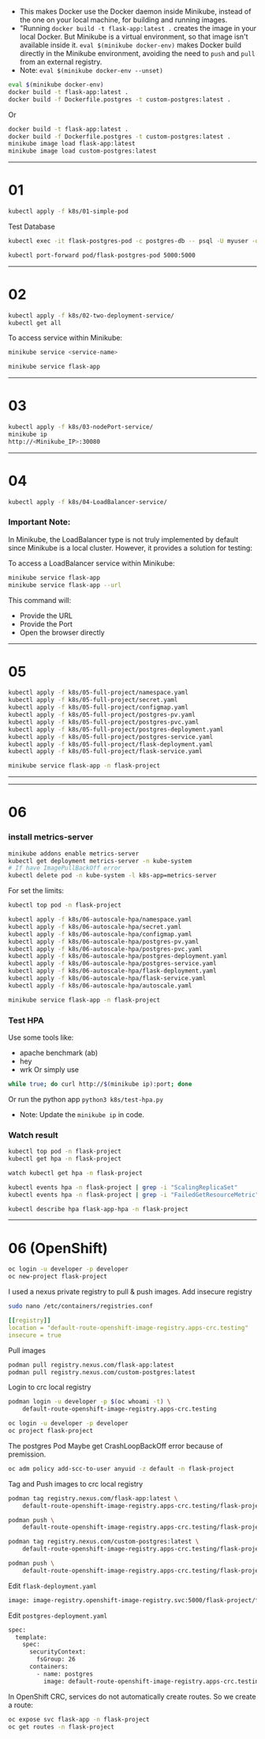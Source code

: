 * This makes Docker use the Docker daemon inside Minikube, instead of the one on your local machine, for building and running images.
* "Running `docker build -t flask-app:latest .` creates the image in your local Docker. But Minikube is a virtual environment, so that image isn't available inside it. `eval $(minikube docker-env)` makes Docker build directly in the Minikube environment, avoiding the need to `push` and `pull` from an external registry.
* Note: `eval $(minikube docker-env --unset)`
```bash
eval $(minikube docker-env)
docker build -t flask-app:latest .
docker build -f Dockerfile.postgres -t custom-postgres:latest .
```
Or
```bash
docker build -t flask-app:latest .
docker build -f Dockerfile.postgres -t custom-postgres:latest .
minikube image load flask-app:latest
minikube image load custom-postgres:latest
```

---

# 01
```bash
kubectl apply -f k8s/01-simple-pod
```
Test Database
```bash
kubectl exec -it flask-postgres-pod -c postgres-db -- psql -U myuser -d mydatabase -c "\dt"
```

```bash
kubectl port-forward pod/flask-postgres-pod 5000:5000
```

---

# 02
```bash
kubectl apply -f k8s/02-two-deployment-service/
kubectl get all
```
To access service within Minikube:
```bash
minikube service <service-name>
```
```bash
minikube service flask-app
```

---

# 03
```bash
kubectl apply -f k8s/03-nodePort-service/
minikube ip
http://<Minikube_IP>:30080
```

---

# 04
```bash
kubectl apply -f k8s/04-LoadBalancer-service/
```
### Important Note:
In Minikube, the LoadBalancer type is not truly implemented by default since Minikube is a local cluster. However, it provides a solution for testing:

To access a LoadBalancer service within Minikube:
```bash
minikube service flask-app
minikube service flask-app --url
```
This command will:
- Provide the URL
- Provide the Port
- Open the browser directly

---

# 05
```bash
kubectl apply -f k8s/05-full-project/namespace.yaml
kubectl apply -f k8s/05-full-project/secret.yaml
kubectl apply -f k8s/05-full-project/configmap.yaml
kubectl apply -f k8s/05-full-project/postgres-pv.yaml
kubectl apply -f k8s/05-full-project/postgres-pvc.yaml
kubectl apply -f k8s/05-full-project/postgres-deployment.yaml
kubectl apply -f k8s/05-full-project/postgres-service.yaml
kubectl apply -f k8s/05-full-project/flask-deployment.yaml
kubectl apply -f k8s/05-full-project/flask-service.yaml

minikube service flask-app -n flask-project
```

---


---

# 06
### install metrics-server
```bash
minikube addons enable metrics-server
kubectl get deployment metrics-server -n kube-system
# If have ImagePullBackOff error
kubectl delete pod -n kube-system -l k8s-app=metrics-server
```
For set the limits:
```bash
kubectl top pod -n flask-project
```
```bash
kubectl apply -f k8s/06-autoscale-hpa/namespace.yaml
kubectl apply -f k8s/06-autoscale-hpa/secret.yaml
kubectl apply -f k8s/06-autoscale-hpa/configmap.yaml
kubectl apply -f k8s/06-autoscale-hpa/postgres-pv.yaml
kubectl apply -f k8s/06-autoscale-hpa/postgres-pvc.yaml
kubectl apply -f k8s/06-autoscale-hpa/postgres-deployment.yaml
kubectl apply -f k8s/06-autoscale-hpa/postgres-service.yaml
kubectl apply -f k8s/06-autoscale-hpa/flask-deployment.yaml
kubectl apply -f k8s/06-autoscale-hpa/flask-service.yaml
kubectl apply -f k8s/06-autoscale-hpa/autoscale.yaml

minikube service flask-app -n flask-project
```
### Test HPA
Use some tools like:
* apache benchmark (ab)
* hey
* wrk
Or simply use
```bash
while true; do curl http://$(minikube ip):port; done
```
Or run the python app `python3 k8s/test-hpa.py `
* Note: Update the `minikube ip` in code.
### Watch result
```bash
kubectl top pod -n flask-project
kubectl get hpa -n flask-project
```
```bash
watch kubectl get hpa -n flask-project
```
```bash
kubectl events hpa -n flask-project | grep -i "ScalingReplicaSet"
kubectl events hpa -n flask-project | grep -i "FailedGetResourceMetric"
```
```bash
kubectl describe hpa flask-app-hpa -n flask-project
```

---

# 06 (OpenShift)
```bash
oc login -u developer -p developer
oc new-project flask-project
```
I used a nexus private registry to pull & push images.
Add insecure registry
```bash
sudo nano /etc/containers/registries.conf
```
```yaml
[[registry]]
location = "default-route-openshift-image-registry.apps-crc.testing"
insecure = true
```
Pull images
```bash
podman pull registry.nexus.com/flask-app:latest
podman pull registry.nexus.com/custom-postgres:latest
```
Login to crc local registry
```bash
podman login -u developer -p $(oc whoami -t) \
    default-route-openshift-image-registry.apps-crc.testing
```
```bash
oc login -u developer -p developer
oc project flask-project
```
The postgres Pod Maybe get CrashLoopBackOff error because of premission.
```bash
oc adm policy add-scc-to-user anyuid -z default -n flask-project
```
Tag and Push images to crc local registry
```bash
podman tag registry.nexus.com/flask-app:latest \
    default-route-openshift-image-registry.apps-crc.testing/flask-project/flask-app:latest
```
```bash
podman push \
    default-route-openshift-image-registry.apps-crc.testing/flask-project/flask-app:latest
```
```bash
podman tag registry.nexus.com/custom-postgres:latest \
    default-route-openshift-image-registry.apps-crc.testing/flask-project/custom-postgres:latest
```
```bash
podman push \
    default-route-openshift-image-registry.apps-crc.testing/flask-project/custom-postgres:latest
```
Edit `flask-deployment.yaml`
```bash
image: image-registry.openshift-image-registry.svc:5000/flask-project/flask-app:latest
```
Edit `postgres-deployment.yaml`
```bash
spec:
  template:
    spec:
      securityContext:
        fsGroup: 26
      containers:
        - name: postgres
          image: default-route-openshift-image-registry.apps-crc.testing/flask-project/custom-postgres:latest
```
In OpenShift CRC, services do not automatically create routes. So we create a route:
```bash
oc expose svc flask-app -n flask-project
oc get routes -n flask-project
```
